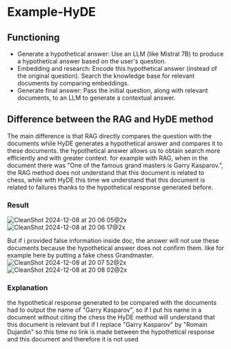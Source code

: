 # Example-HyDE

## Functioning
- Generate a hypothetical answer:
Use an LLM (like Mistral 7B) to produce a hypothetical answer based on the user's question.
- Embedding and research:
Encode this hypothetical answer (instead of the original question).
Search the knowledge base for relevant documents by comparing embeddings.
- Generate final answer:
Pass the initial question, along with relevant documents, to an LLM to generate a contextual answer.

## Difference between the RAG and HyDE method
The main difference is that RAG directly compares the question with the documents while HyDE generates a hypothetical answer and compares it to these documents. the hypothetical answer allows us to obtain search more efficiently and with greater context.
for example with RAG, when in the document there was "One of the famous grand masters is Garry Kasparov.", the RAG method does not understand that this document is related to chess, while with HyDE this time we understand that this document is related to failures thanks to the hypothetical response generated before.

### Result
![CleanShot 2024-12-08 at 20 06 05@2x](https://github.com/user-attachments/assets/bb12fa11-0dd2-4f97-96ba-6d7d741b4d50)
![CleanShot 2024-12-08 at 20 06 17@2x](https://github.com/user-attachments/assets/9656aacd-02ed-4b43-b287-11e65ecb4889)

But if i provided false information inside doc, the answer will not use these documents because the hypothetical answer does not confirm them. like for example here by putting a fake chess Grandmaster.
![CleanShot 2024-12-08 at 20 07 52@2x](https://github.com/user-attachments/assets/d8f12410-4ab0-4897-b8a5-097c77f1157b)
![CleanShot 2024-12-08 at 20 08 02@2x](https://github.com/user-attachments/assets/80521a86-157c-4767-8007-c6ba72688d85)

### Explanation
the hypothetical response generated to be compared with the documents had to output the name of "Garry Kasparov", so if I put his name in a document without citing the chess the HyDE method will understand that this document is relevant but if I replace "Garry Kasparov" by "Romain Dujardin" so this time no link is made between the hypothetical response and this document and therefore it is not used
